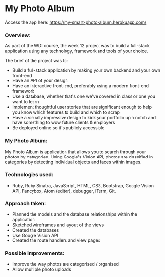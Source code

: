 # My Photo Album

Access the app here: https://my-smart-photo-album.herokuapp.com/

### Overview:
As part of the WDI course, the week 12 project was to build a full-stack application using any technology, framework and tools of your choice.

The brief of the project was to:
- Build a full-stack application by making your own backend and your own front-end
- Have an API of your design
- Have an interactive front-end, preferably using a modern front-end framework
- Use a database, whether that's one we've covered in class or one you want to learn
- Implement thoughtful user stories that are significant enough to help you know which features to build and which to scrap
- Have a visually impressive design to kick your portfolio up a notch and have something to wow future clients & employers
- Be deployed online so it's publicly accessible

### My Photo Album:
My Photo Album is application that allows you to search through your photos by categories. Using Google's Vision API, photos are classified in categories by detecting individual objects and faces within images.

### Technologies used:
- Ruby, Ruby Sinatra, JavaScript, HTML, CSS, Bootstrap, Google Vision API, Fancybox, Atom (editor), debugger, iTerm, Git.

### Approach taken:
- Planned the models and the database relationships within the application
- Sketched wireframes and layout of the views
- Created the databases
- Use Google Vision API
- Created the route handlers and view pages

### Possible improvements:
- Improve the way photos are categorised / organised
- Allow multiple photo uploads
